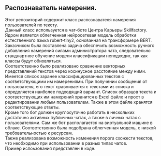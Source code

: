 ## Распознаватель намерения. 
Этот репозиторий содержит класс распознавателя намерения пользователей по тексту.  
Данный класс используется в чат-боте Центра Карьеры Skillfactory. Ядром является облегченная нейросетевая модель обработки естественного языка rubert-tiny2, основанная на трансформере BERT.  
Заказчиком была поставлена задача обеспечить возможность ручного добавления намерений силами администратора чата, следовательно станднартное обучение модели классификации неподходит, так как классы будут обновляться.  
Соответственно было реализовано сравнение векторных представлений текстов через косинусное расстояние между ними. Имеется список заранее классифицированных текстов с соответствующими им намерениями. При получении сообщения от  пользователя, его текст сравнивается с текстами из списка и определяется наиболее подходящий вариант. Список образцов текста и соответствующих им намерений хранится в Excel файле и прост в редактировании любым пользователем. Также в этом файле хранятся соответствующие ответы.  
Кроме того бот должен круглосуточно работать в нескольких достаточно активных публичных чатах, а также в личных чатах с пользователями. Сам же бот располагается на виртуальной машине в облаке. Соответственно была подобрана облегченная модель, с низкой требовательностью к ресурсам.  
Также реализована возможность изменения порога схожести текстов, что необходимо при использовании в разных типах чатов.  
Пример испоьзования представлен в коде. 
